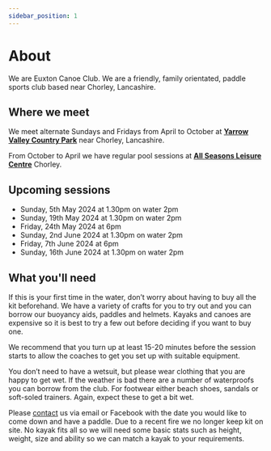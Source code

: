 ```yaml
---
sidebar_position: 1
---
```


# About

We are Euxton Canoe Club. We are a friendly, family orientated, paddle sports club based near Chorley, Lancashire.

## Where we meet

We meet alternate Sundays and Fridays from April to October at **[Yarrow Valley Country Park](https://maps.app.goo.gl/LvRnQ5kEGA3SgZzN7)** near Chorley, Lancashire.

From October to April we have regular pool sessions at **[All Seasons Leisure Centre](https://maps.app.goo.gl/E5UqYivE3S6oBrUr5)** Chorley.

## Upcoming sessions

- Sunday, 5th May 2024 at 1.30pm on water 2pm
- Sunday, 19th May 2024 at 1.30pm on water 2pm
- Friday, 24th May 2024 at 6pm
- Sunday, 2nd June 2024 at 1.30pm on water 2pm
- Friday, 7th June 2024 at 6pm
- Sunday, 16th June 2024 at 1.30pm on water 2pm

## What you'll need

If this is your first time in the water, don’t worry about having to buy all the kit beforehand. We have a variety of crafts for you to try out and you can borrow our buoyancy aids, paddles and helmets. Kayaks and canoes are expensive so it is best to try a few out before deciding if you want to buy one.

We recommend that you turn up at least 15-20 minutes before the session starts to allow the coaches to get you set up with suitable equipment.

You don’t need to have a wetsuit, but please wear clothing that you are happy to get wet. If the weather is bad there are a number of waterproofs you can borrow from the club. For footwear either beach shoes, sandals or soft-soled trainers. Again, expect these to get a bit wet.

Please [contact](/docs/contact) us via email or Facebook with the date you would like to come down and have a paddle. Due to a recent fire we no longer keep kit on site. No kayak fits all so we will need some basic stats such as height, weight, size and ability so we can match a kayak to your requirements.
